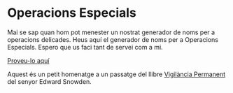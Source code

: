 # Operacions Especials

Mai se sap quan hom pot menester un nostrat generador de noms per a operacions delicades. Heus aquí el generador de noms per a Operacions Especials. Espero que us faci tant de servei com a mi.

[Proveu-lo aquí](https://tr1c4f0rt.github.io/OperacionsEspecials/)

Aquest és un petit homenatge a un passatge del llibre [Vigilància Permanent](https://www.grup62.cat/llibre-vigilancia-permanent/299999) del senyor Edward Snowden.
